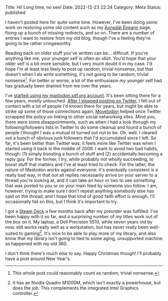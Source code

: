 Title: Hi! Long time, no see!
Date: 2022-12-23 22:24
Category: Meta
Status: published

I haven't posted here for quite some time. However, I've been doing some work on restoring some old content such as my [Aonsdát Éireann]({filename}/pages/conlanging/ae.md) page, fixing up a bunch of missing redirects, and so on. There are a number of entries I want to restore from my old blog, though I've a feeling they're going to be rather cringeworthy.

Reading back on older stuff you've written can be... difficult. If you're anything like me, your younger self is often an idiot. You'd hope that your older self is a bit more sensible, but I very much doubt it in my case. I'd hope I'm at least less likely to post up random, trivial nonsense, but that doesn't when I _do_ write something, it's not going to be random, trivial nonsense[^eg]. For better or worse, a lot of the enthusiasm my younger self had has gradually been drained from me over the years.

[^eg]: This whole post could reasonably count as random, trivial nonsense.

I've [started using my mastodon.sdf.org account](https://mastodon.sdf.org/@talideon). It's been sitting there for a few years, mostly untouched. [After I stopped posting on Twitter](leaving-twitter.md), I fell out of contact with a lot of people I'd known there for years, but might be able to strike up some of those connections again. [Movetodon](https://movetodon.org) helped once Twitter scrapped the policy on linking to other social networking sites. Mind you, there were some disappointments, such as when I had a look through my following/followers lists in Twitter to do some cleanup and found a bunch of people I thought I was a mutual of turned out not to be. Oh, well. I cleared out a bunch of obvious junk followers that I'd accumulated since I left. So far, it's been better than Twitter was; it feels more like Twitter was when I started using it back in the middle of 2008. I want to avoid two bad habits, though: (1) simply boosting a bunch of stuff and (2) accidentally becoming a reply guy. For the former, I try, while probably not wholly succeeding, to boost stuff that matters and I've at least tried to check. For the latter, the nature of Mastodon works against everyone: it's eventually consistent is a really bad way, in that not all replies necessarily arrive on your server to a thread you're looking at, and it can take an hour or two to see something that was posted to you or on your main feed by someone you follow. I am, however, trying to make sure I don't repeat anything somebody else has said on the thread, and I hope that kind of good faith effort is enough. I'll occasionally fail on this, but I think it's important to try.

I got a [Steam Deck](https://www.steamdeck.com/) a few months back after my preorder was fulfilled. I've been happy with it so far, and a surprising number of my titles work out of the box on it. My laptop, a Dell Precision 5510, while seven years old by now, still works really well as a workstation, but has never really been well-suited to gaming[^graphics]. It's nice to be able to play more of my library, and also know that my library isn't going to tied to some aging, unsupported machine as happened with my old 360.

[^graphics]: It has an Nvidia Quadro M1000M, which isn't exactly a powerhouse, but does the job. This complements the integrated Intel Graphics controller.

I don't think there's much else to say. Happy Christmas though! I'll probably have a post around New Year's.

